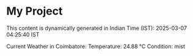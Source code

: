 # My Project

This content is dynamically generated in Indian Time (IST): 2025-03-07 04:25:40 IST


Current Weather in Coimbatore:
Temperature: 24.88 °C
Condition: mist
